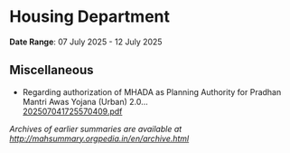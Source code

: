 # Housing Department

**Date Range**: 07 July 2025 - 12 July 2025


## Miscellaneous
- Regarding authorization of MHADA as Planning Authority for Pradhan Mantri Awas Yojana (Urban) 2.0...\
  [202507041725570409.pdf](https://gr.maharashtra.gov.in/Site/Upload/Government%20Resolutions/English/202507041725570409.pdf)


*Archives of earlier summaries are available at http://mahsummary.orgpedia.in/en/archive.html*